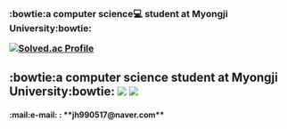 <!--
**MadeByZiNo/MadeByZino** is a ✨ _special_ ✨ repository because its `README.md` (this file) appears on your GitHub profile.

Here are some ideas to get you started:

- 🔭 I’m currently working on ...
- 🌱 I’m currently learning ...
- 👯 I’m looking to collaborate on ...
- 🤔 I’m looking for help with ...
- 💬 Ask me about ...
- 📫 How to reach me: ...
- 😄 Pronouns: ...
- ⚡ Fun fact: ...
-->
**<h3>:bowtie:a computer science:computer: student at Myongji University:bowtie:**

[![Solved.ac Profile](http://mazassumnida.wtf/api/v2/generate_badge?boj=jh990517)](https://solved.ac/jh990517/)

**<h2>:bowtie:a computer science student at Myongji University:bowtie:**
<img src="https://img.shields.io/badge/C-A8B9CC?style=flat-square&logo=C&logoColor=white"/>
<img src="https://img.shields.io/badge/C++-00599C?style=flat-square&logo=C++&logoColor=white"/>

 <h4>:mail:e-mail: : **jh990517@naver.com**
